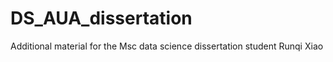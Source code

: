 # DS_AUA_dissertation
Additional material for the Msc data science dissertation student Runqi Xiao

